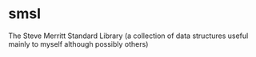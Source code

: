 smsl
====

The Steve Merritt Standard Library (a collection of data structures useful mainly to myself although possibly others)
